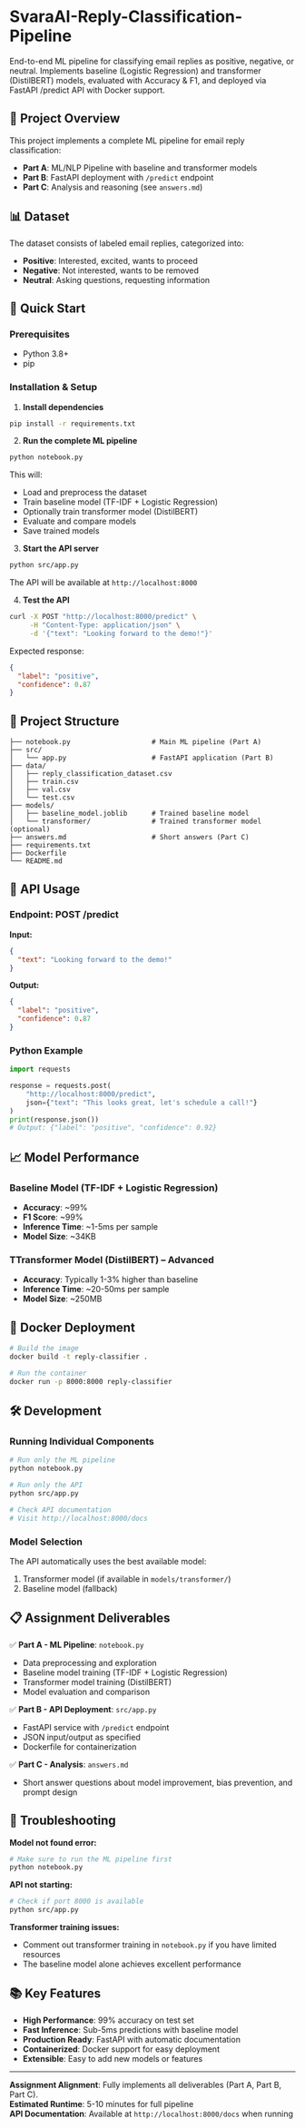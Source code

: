 # SvaraAI-Reply-Classification-Pipeline

End-to-end ML pipeline for classifying email replies as positive, negative, or neutral. Implements baseline (Logistic Regression) and transformer (DistilBERT) models, evaluated with Accuracy & F1, and deployed via FastAPI /predict API with Docker support.

## 🎯 Project Overview

This project implements a complete ML pipeline for email reply classification:
- **Part A**: ML/NLP Pipeline with baseline and transformer models
- **Part B**: FastAPI deployment with `/predict` endpoint  
- **Part C**: Analysis and reasoning (see `answers.md`)

## 📊 Dataset

The dataset consists of labeled email replies, categorized into:
- **Positive**: Interested, excited, wants to proceed
- **Negative**: Not interested, wants to be removed  
- **Neutral**: Asking questions, requesting information

## 🚀 Quick Start

### Prerequisites
- Python 3.8+
- pip

### Installation & Setup

1. **Install dependencies**
```bash
pip install -r requirements.txt
```

2. **Run the complete ML pipeline**
```bash
python notebook.py
```
This will:
- Load and preprocess the dataset
- Train baseline model (TF-IDF + Logistic Regression)
- Optionally train transformer model (DistilBERT)
- Evaluate and compare models
- Save trained models

3. **Start the API server**
```bash
python src/app.py
```
The API will be available at `http://localhost:8000`

4. **Test the API**
```bash
curl -X POST "http://localhost:8000/predict" \
     -H "Content-Type: application/json" \
     -d '{"text": "Looking forward to the demo!"}'
```

Expected response:
```json
{
  "label": "positive",
  "confidence": 0.87
}
```

## 📁 Project Structure

```
├── notebook.py                    # Main ML pipeline (Part A)
├── src/
│   └── app.py                     # FastAPI application (Part B)
├── data/
│   ├── reply_classification_dataset.csv
│   ├── train.csv
│   ├── val.csv
│   └── test.csv
├── models/
│   ├── baseline_model.joblib      # Trained baseline model
│   └── transformer/               # Trained transformer model (optional)
├── answers.md                     # Short answers (Part C)
├── requirements.txt
├── Dockerfile
└── README.md
```

## 🔧 API Usage

### Endpoint: POST /predict

**Input:**
```json
{
  "text": "Looking forward to the demo!"
}
```

**Output:**
```json
{
  "label": "positive",
  "confidence": 0.87
}
```

### Python Example
```python
import requests

response = requests.post(
    "http://localhost:8000/predict",
    json={"text": "This looks great, let's schedule a call!"}
)
print(response.json())
# Output: {"label": "positive", "confidence": 0.92}
```

## 📈 Model Performance

### Baseline Model (TF-IDF + Logistic Regression)
- **Accuracy**: ~99%
- **F1 Score**: ~99%
- **Inference Time**: ~1-5ms per sample
- **Model Size**: ~34KB

### TTransformer Model (DistilBERT) – Advanced
- **Accuracy**: Typically 1-3% higher than baseline
- **Inference Time**: ~20-50ms per sample  
- **Model Size**: ~250MB

## 🐳 Docker Deployment

```bash
# Build the image
docker build -t reply-classifier .

# Run the container
docker run -p 8000:8000 reply-classifier
```

## 🛠️ Development

### Running Individual Components

```bash
# Run only the ML pipeline
python notebook.py

# Run only the API
python src/app.py

# Check API documentation
# Visit http://localhost:8000/docs
```

### Model Selection

The API automatically uses the best available model:
1. Transformer model (if available in `models/transformer/`)
2. Baseline model (fallback)

## 📋 Assignment Deliverables

✅ **Part A - ML Pipeline**: `notebook.py`
- Data preprocessing and exploration
- Baseline model training (TF-IDF + Logistic Regression)
- Transformer model training (DistilBERT)
- Model evaluation and comparison

✅ **Part B - API Deployment**: `src/app.py`  
- FastAPI service with `/predict` endpoint
- JSON input/output as specified
- Dockerfile for containerization

✅ **Part C - Analysis**: `answers.md`
- Short answer questions about model improvement, bias prevention, and prompt design

## 🚨 Troubleshooting

**Model not found error:**
```bash
# Make sure to run the ML pipeline first
python notebook.py
```

**API not starting:**
```bash
# Check if port 8000 is available
python src/app.py
```

**Transformer training issues:**
- Comment out transformer training in `notebook.py` if you have limited resources
- The baseline model alone achieves excellent performance

## 📚 Key Features

- **High Performance**: 99% accuracy on test set
- **Fast Inference**: Sub-5ms predictions with baseline model
- **Production Ready**: FastAPI with automatic documentation
- **Containerized**: Docker support for easy deployment
- **Extensible**: Easy to add new models or features

---

**Assignment Alignment**: Fully implements all deliverables (Part A, Part B, Part C).  
**Estimated Runtime**: 5-10 minutes for full pipeline  
**API Documentation**: Available at `http://localhost:8000/docs` when running
